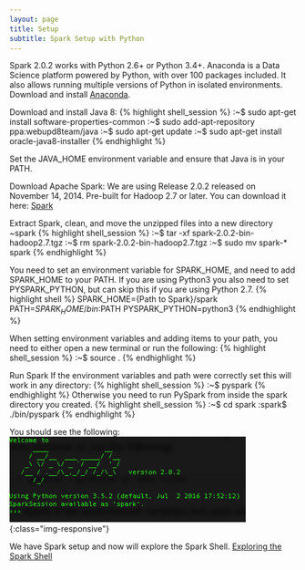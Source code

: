 ```yaml
---
layout: page
title: Setup
subtitle: Spark Setup with Python
---
```


Spark 2.0.2 works with Python 2.6+ or Python 3.4+. Anaconda is a Data Science platform powered by Python, with over 100 packages included. It also allows running multiple versions of Python in isolated environments. Download and install [Anaconda](https://www.continuum.io/downloads#all).   

Download and install Java 8:
{% highlight shell_session %}
:~$ sudo apt-get install software-properties-common
:~$ sudo add-apt-repository ppa:webupd8team/java
:~$ sudo apt-get update
:~$ sudo apt-get install oracle-java8-installer
{% endhighlight %}

Set the JAVA_HOME environment variable and ensure that Java is in your PATH.  

Download Apache Spark: We are using Release 2.0.2 released on November 14, 2014. Pre-built for Hadoop 2.7 or later.
You can download it here: [Spark](http://d3kbcqa49mib13.cloudfront.net/spark-2.0.2-bin-hadoop2.7.tgz)

Extract Spark, clean, and move the unzipped files into a new directory ~spark
{% highlight shell_session %}
:~$ tar -xf spark-2.0.2-bin-hadoop2.7.tgz
:~$ rm spark-2.0.2-bin-hadoop2.7.tgz
:~$ sudo mv spark-* spark
{% endhighlight %}

You need to set an environment variable for SPARK_HOME, and need to add SPARK_HOME to your PATH. If you are using Python3 you also need to set PYSPARK_PYTHON, but can skip this if you are using Python 2.7.
{% highlight shell %}
SPARK_HOME={Path to Spark}/spark
PATH=$SPARK_HOME/bin:$PATH
PYSPARK_PYTHON=python3
{% endhighlight %}

When setting environment variables and adding items to your path, you need to either open a new terminal or run the following:
{% highlight shell_session %}
:~$ source .<profile or env file>
{% endhighlight %}

Run Spark
If the environment variables and path were correctly set this will work in any directory:
{% highlight shell_session %}
:~$ pyspark
{% endhighlight %}
Otherwise you need to run PySpark from inside the spark directory you created.
{% highlight shell_session %}
:~$ cd spark
:spark$ ./bin/pyspark
{% endhighlight %}

You should see the following:
![SparkShell](../img/spark-shell.png){:class="img-responsive"}


We have Spark setup and now will explore the Spark Shell.
[Exploring the Spark Shell](../sparkshell)
